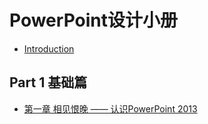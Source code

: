 # PowerPoint设计小册

* [Introduction](README.md)
## Part 1 基础篇
* [第一章 相见恨晚 —— 认识PowerPoint 2013](chapter1/chapter1.md)
